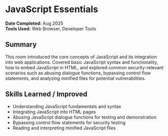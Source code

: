 # JavaScript Essentials

**Date Completed:** Aug 2025  
**Tools Used:** Web Browser, Developer Tools

## Summary
This room introduced the core concepts of JavaScript and its integration into web applications. Covered basic JavaScript syntax and functionality, how to embed JavaScript in HTML, and explored common security-relevant scenarios such as abusing dialogue functions, bypassing control flow statements, and analyzing minified files for potential vulnerabilities.

## Skills Learned / Improved
- Understanding JavaScript fundamentals and syntax
- Integrating JavaScript into HTML pages
- Abusing JavaScript dialogue functions for testing and demonstration
- Bypassing control flow statements for security testing
- Reading and interpreting minified JavaScript files
